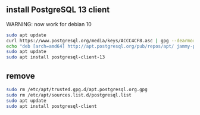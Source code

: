 ## install PostgreSQL 13 client

WARNING: now work for debian 10
```sh
sudo apt update
curl https://www.postgresql.org/media/keys/ACCC4CF8.asc | gpg --dearmor | sudo tee /etc/apt/trusted.gpg.d/apt.postgresql.org.gpg >/dev/null
echo "deb [arch=amd64] http://apt.postgresql.org/pub/repos/apt/ jammy-pgdg main" | sudo tee /etc/apt/sources.list.d/postgresql.list
sudo apt update
sudo apt install postgresql-client-13
```



## remove
```sh
sudo rm /etc/apt/trusted.gpg.d/apt.postgresql.org.gpg
sudo rm /etc/apt/sources.list.d/postgresql.list
sudo apt update
sudo apt install postgresql-client
```
